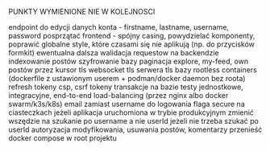 PUNKTY WYMIENIONE NIE W KOLEJNOSCI

endpoint do edycji danych konta - firstname, lastname, username, password
posprzątać frontend - spójny casing, powydzielać komponenty, poprawić globalne style, które czasami się nie aplikują (np. do przycisków formkit)
ewentualna dalsza walidacja requestow na backendzie
indexowanie postów
szyfrowanie bazy
paginacja explore, my-feed, own postów przez kursor
tls websocket
tls serwera
tls bazy
rootless containers (dockerfile z ustawionym userem + podman/docker daemon bez roota)
refresh tokeny
csp, csrf tokeny
transakcje na bazie
testy jednostkowe, integracyjne, end-to-end
load-balancing (przez nginx albo docker swarm/k3s/k8s)
email zamiast username do logowania
flaga secure na ciasteczkach jeżeli aplikacja uruchomiona w trybie produkcyjnym
zmienić wszędzie na szukanie po username a nie userId jeżeli nie trzeba szukać po userId
autoryzacja modyfikowania, usuwania postów, komentarzy
przenieść docker compose w root projektu
